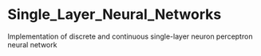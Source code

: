 # Single_Layer_Neural_Networks
Implementation of discrete and continuous single-layer neuron perceptron neural network
